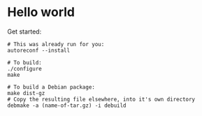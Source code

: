 # Hello world

Get started:

```
# This was already run for you:
autoreconf --install
```

```
# To build:
./configure
make
```

```
# To build a Debian package:
make dist-gz
# Copy the resulting file elsewhere, into it's own directory
debmake -a (name-of-tar.gz) -i debuild
```

